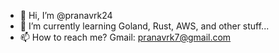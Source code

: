 - 👋 Hi, I’m @pranavrk24
- 🌱 I’m currently learning Goland, Rust, AWS, and other stuff...
- 📫 How to reach me? Gmail: pranavrk7@gmail.com 

<!---
pranavrk24/pranavrk24 is a ✨ special ✨ repository because its `README.md` (this file) appears on your GitHub profile.
You can click the Preview link to take a look at your changes.
--->
